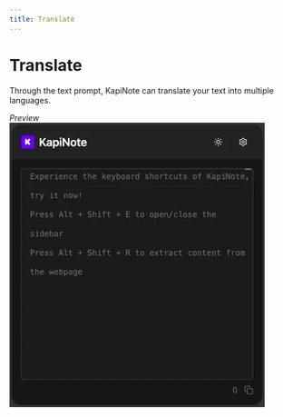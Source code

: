 ```yaml
---
title: Translate
---
```


# Translate

Through the text prompt, KapiNote can translate your text into multiple languages.

*Preview*
![alt text](/assets/images/samples/translate-en.webp)
